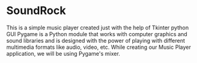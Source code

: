 # SoundRock
This is a simple music player created just with the help of Tkinter python GUI
Pygame is a Python module that works with computer graphics and sound libraries and is designed with the power of playing with different multimedia formats like audio, video, etc. While creating our Music Player application, we will be using Pygame's mixer.
